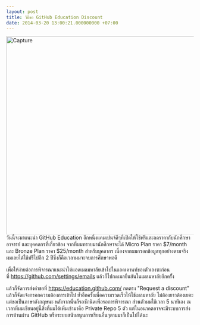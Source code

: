 ```yaml
---
layout: post
title: วิธีขอ GitHub Education Discount
date: 2014-03-20 13:00:21.000000000 +07:00
---
```

<a href="http://holykyun.com/wp-content/uploads/2014/02/Capture.jpg"><img class="alignnone size-full wp-image-1168" alt="Capture" src="http://holykyun.com/wp-content/uploads/2014/02/Capture.jpg" width="1006" height="531" /></a>วันนี้จะมาแนะนำ GitHub Education อีกหนึ่งแคมเปนจ์ดีๆที่เปิดให้ใช้ฟรีและลดราคากับนักศึกษา อาจารย์ และบุคคลกรที่เกี่ยวข้อง จากที่ผมทราบมานักศึกษาจะได้ Micro Plan ราคา $7/month และ Bronze Plan ราคา $25/month สำหรับบุคลากร เนื่องจากผมกรอกข้อมูลทุกอย่างตามจริงผมเลยได้ใช้ฟรีไปอีก 2 ปีซึ่งก็คือเวลาผมจะจบการศึกษาพอดี<!--more-->

เพื่อให้ง่ายต่อการพิจารณาแนะนำให้แอดเมลมหาลัยเข้าไปในแอคเคานท์ของตัวเองซะก่อนที่ <a href="https://github.com/settings/emails" target="_blank">https://github.com/settings/emails</a> แล้วก็ไปกดเมลยืนยันในเมลมหาลัยอีกครัั้ง

แล้วก็จัดการส่งคำขอที่ <a href="https://github.com/settings/emails" target="_blank">https://education.github.com/</a> กดตรง "Request a discount" แล้วก็จัดแจ้งกรอกความต้องการเข้าไป ย้ำอีกครั้งเพื่อความรวดเร็วให้ใช้เมลมหาลัย ไม่ต้องยาวต้องเยอะแต่ขอเป็นภาษาอังกฤษนะ หลังจากนั้นก็รอซักนิดเพื่อรอการพิจารณา ส่วนตัวผมใช้เวลา 5 นาทีเอง ณ เวลาที่ผมเขียนอยู่นี้สิ่งที่ผมได้เพิ่มเข้ามาคือ Private Repo 5 ตัว แต่ในอนาคตอาจจะมีระบบการส่งการบ้านผ่าน GitHub หรือระบบสนับสนุนการเรียนอื่นๆตามมาก็เป็นไปได้นะ

